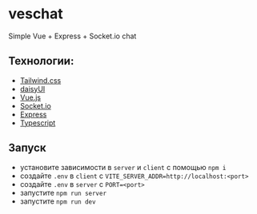 # veschat

Simple Vue + Express + Socket.io chat

## Технологии:

- [Tailwind.css](https://tailwindcss.com/)
- [daisyUI](https://daisyui.com/)
- [Vue.js](https://vuejs.org/)
- [Socket.io](https://socket.io/)
- [Express](https://expressjs.com/)
- [Typescript](https://www.typescriptlang.org/)

## Запуск

- установите зависимости в `server` и `client` с помощью `npm i`
- создайте `.env` в `client` с `VITE_SERVER_ADDR=http://localhost:<port>`
- создайте `.env` в `server` с `PORT=<port>`
- запустите `npm run server`
- запустите `npm run dev`
